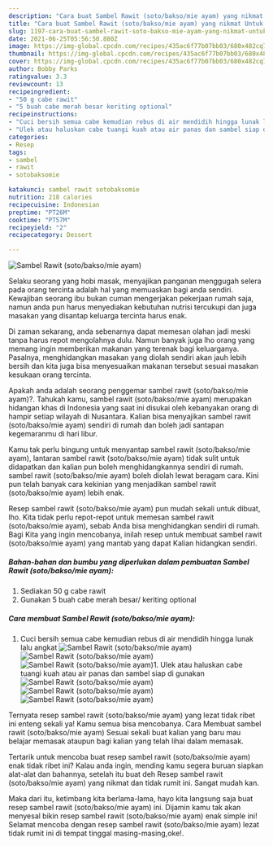 ```yaml
---
description: "Cara buat Sambel Rawit (soto/bakso/mie ayam) yang nikmat Untuk Jualan"
title: "Cara buat Sambel Rawit (soto/bakso/mie ayam) yang nikmat Untuk Jualan"
slug: 1197-cara-buat-sambel-rawit-soto-bakso-mie-ayam-yang-nikmat-untuk-jualan
date: 2021-06-25T05:56:50.880Z
image: https://img-global.cpcdn.com/recipes/435ac6f77b07bb03/680x482cq70/sambel-rawit-sotobaksomie-ayam-foto-resep-utama.jpg
thumbnail: https://img-global.cpcdn.com/recipes/435ac6f77b07bb03/680x482cq70/sambel-rawit-sotobaksomie-ayam-foto-resep-utama.jpg
cover: https://img-global.cpcdn.com/recipes/435ac6f77b07bb03/680x482cq70/sambel-rawit-sotobaksomie-ayam-foto-resep-utama.jpg
author: Bobby Parks
ratingvalue: 3.3
reviewcount: 13
recipeingredient:
- "50 g cabe rawit"
- "5 buah cabe merah besar keriting optional"
recipeinstructions:
- "Cuci bersih semua cabe kemudian rebus di air mendidih hingga lunak lalu angkat"
- "Ulek atau haluskan cabe tuangi kuah atau air panas dan sambel siap di gunakan"
categories:
- Resep
tags:
- sambel
- rawit
- sotobaksomie

katakunci: sambel rawit sotobaksomie 
nutrition: 218 calories
recipecuisine: Indonesian
preptime: "PT26M"
cooktime: "PT57M"
recipeyield: "2"
recipecategory: Dessert

---
```



![Sambel Rawit (soto/bakso/mie ayam)](https://img-global.cpcdn.com/recipes/435ac6f77b07bb03/680x482cq70/sambel-rawit-sotobaksomie-ayam-foto-resep-utama.jpg)

Selaku seorang yang hobi masak, menyajikan panganan menggugah selera pada orang tercinta adalah hal yang memuaskan bagi anda sendiri. Kewajiban seorang ibu bukan cuman mengerjakan pekerjaan rumah saja, namun anda pun harus menyediakan kebutuhan nutrisi tercukupi dan juga masakan yang disantap keluarga tercinta harus enak.

Di zaman  sekarang, anda sebenarnya dapat memesan olahan jadi meski tanpa harus repot mengolahnya dulu. Namun banyak juga lho orang yang memang ingin memberikan makanan yang terenak bagi keluarganya. Pasalnya, menghidangkan masakan yang diolah sendiri akan jauh lebih bersih dan kita juga bisa menyesuaikan makanan tersebut sesuai masakan kesukaan orang tercinta. 



Apakah anda adalah seorang penggemar sambel rawit (soto/bakso/mie ayam)?. Tahukah kamu, sambel rawit (soto/bakso/mie ayam) merupakan hidangan khas di Indonesia yang saat ini disukai oleh kebanyakan orang di hampir setiap wilayah di Nusantara. Kalian bisa menyajikan sambel rawit (soto/bakso/mie ayam) sendiri di rumah dan boleh jadi santapan kegemaranmu di hari libur.

Kamu tak perlu bingung untuk menyantap sambel rawit (soto/bakso/mie ayam), lantaran sambel rawit (soto/bakso/mie ayam) tidak sulit untuk didapatkan dan kalian pun boleh menghidangkannya sendiri di rumah. sambel rawit (soto/bakso/mie ayam) boleh diolah lewat beragam cara. Kini pun telah banyak cara kekinian yang menjadikan sambel rawit (soto/bakso/mie ayam) lebih enak.

Resep sambel rawit (soto/bakso/mie ayam) pun mudah sekali untuk dibuat, lho. Kita tidak perlu repot-repot untuk memesan sambel rawit (soto/bakso/mie ayam), sebab Anda bisa menghidangkan sendiri di rumah. Bagi Kita yang ingin mencobanya, inilah resep untuk membuat sambel rawit (soto/bakso/mie ayam) yang mantab yang dapat Kalian hidangkan sendiri.

<!--inarticleads1-->

##### Bahan-bahan dan bumbu yang diperlukan dalam pembuatan Sambel Rawit (soto/bakso/mie ayam):

1. Sediakan 50 g cabe rawit
1. Gunakan 5 buah cabe merah besar/ keriting optional




<!--inarticleads2-->

##### Cara membuat Sambel Rawit (soto/bakso/mie ayam):

1. Cuci bersih semua cabe kemudian rebus di air mendidih hingga lunak lalu angkat
<img src="https://img-global.cpcdn.com/steps/f814f92a897de054/160x128cq70/sambel-rawit-sotobaksomie-ayam-langkah-memasak-1-foto.jpg" alt="Sambel Rawit (soto/bakso/mie ayam)"><img src="https://img-global.cpcdn.com/steps/eace7a0ee8c76c51/160x128cq70/sambel-rawit-sotobaksomie-ayam-langkah-memasak-1-foto.jpg" alt="Sambel Rawit (soto/bakso/mie ayam)"><img src="https://img-global.cpcdn.com/steps/186b0650a8267769/160x128cq70/sambel-rawit-sotobaksomie-ayam-langkah-memasak-1-foto.jpg" alt="Sambel Rawit (soto/bakso/mie ayam)">1. Ulek atau haluskan cabe tuangi kuah atau air panas dan sambel siap di gunakan
<img src="https://img-global.cpcdn.com/steps/dc8b3a4867ff398e/160x128cq70/sambel-rawit-sotobaksomie-ayam-langkah-memasak-2-foto.jpg" alt="Sambel Rawit (soto/bakso/mie ayam)"><img src="https://img-global.cpcdn.com/steps/3f1dcb74ba078034/160x128cq70/sambel-rawit-sotobaksomie-ayam-langkah-memasak-2-foto.jpg" alt="Sambel Rawit (soto/bakso/mie ayam)"><img src="https://img-global.cpcdn.com/steps/b947d35681fd8e41/160x128cq70/sambel-rawit-sotobaksomie-ayam-langkah-memasak-2-foto.jpg" alt="Sambel Rawit (soto/bakso/mie ayam)">



Ternyata resep sambel rawit (soto/bakso/mie ayam) yang lezat tidak ribet ini enteng sekali ya! Kamu semua bisa mencobanya. Cara Membuat sambel rawit (soto/bakso/mie ayam) Sesuai sekali buat kalian yang baru mau belajar memasak ataupun bagi kalian yang telah lihai dalam memasak.

Tertarik untuk mencoba buat resep sambel rawit (soto/bakso/mie ayam) enak tidak ribet ini? Kalau anda ingin, mending kamu segera buruan siapkan alat-alat dan bahannya, setelah itu buat deh Resep sambel rawit (soto/bakso/mie ayam) yang nikmat dan tidak rumit ini. Sangat mudah kan. 

Maka dari itu, ketimbang kita berlama-lama, hayo kita langsung saja buat resep sambel rawit (soto/bakso/mie ayam) ini. Dijamin kamu tak akan menyesal bikin resep sambel rawit (soto/bakso/mie ayam) enak simple ini! Selamat mencoba dengan resep sambel rawit (soto/bakso/mie ayam) lezat tidak rumit ini di tempat tinggal masing-masing,oke!.


